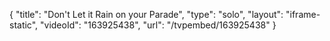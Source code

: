 {
    "title": "Don't Let it Rain on your Parade",
    "type": "solo",
    "layout": "iframe-static",
    "videoId": "163925438",
    "url": "\/tvpembed\/163925438"
}